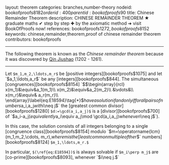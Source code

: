 layout: theorem
categories: branches,number-theory
nodeid: bookofproofs$8182
orderid: 400
parentid: bookofproofs$90
title: Chinese Remainder Theorem
description: CHINESE REMAINDER THEOREM &#9733; graduate maths &#10004; step by step &#10010; by the axiomatic method &#10140; visit BookOfProofs now!
references: bookofproofs$1272,bookofproofs$8152
keywords: chinese,remainder,theorem,proof of chinese remainder theorem
contributors: bookofproofs


---
The following theorem is known as the _Chinese remainder theorem_ because it was discovered by [Qin Jiushao](https://mathshistory.st-andrews.ac.uk/Biographies/Qin_Jiushao/) (1202 - 1261).

---

Let `$m_1,m_2,\ldots,m_r$` be [positive integers][bookofproofs$1075] and let `$a_1,\ldots,a_r$` be any [integers][bookofproofs$844]. The simultaneous [congruences][bookofproofs$8154] `$$\begin{array}{rcl}
x(m_1)&\equiv&a_1(m_1)\\ 
x(m_2)&\equiv&a_2(m_2)\\
&\vdots&\\
x(m_r)&\equiv& a_r(m_r)\\
\end{array}\label{eq:E18594}\tag{*}$$`
have a solution if and only if for all pairs of numbers `$a_i,a_j$` with `$i\neq j$` the [greatest common divisor][bookofproofs$1280] `$d:=\gcd(a_i,a_j)$` is a [divisor][bookofproofs$700] of `$a_i-a_j$` (equivalently `$a_i\equiv a_j\mod \gcd(a_i,a_j)$` whenever `$i\neq j$`).

In this case, the solution consists of all integers belonging to a single [congruence class][bookofproofs$8154] modulo `$m=\operatorname{lcm}(m_1,m_2,\cdots, m_r),$` where `$m$` is the [least common multiple of the `$r$` numbers][bookofproofs$8124] `$m_1,\ldots,m_r.$`

In particular, `$(\ref{eq:E18594})$` is always solvable if `$m_i\perp m_j$` are [co-prime][bookofproofs$8093], whenever `$i\neq j.$`
